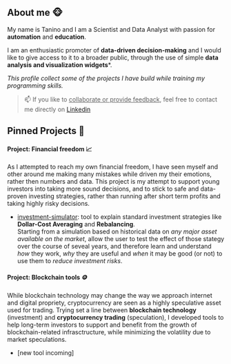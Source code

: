 ## About me 🐵
My name is Tanino and I am a Scientist and Data Analyst with passion for **automation** and **education**.

I am an enthusiastic promoter of **data-driven decision-making** and I would like to give access to it to a broader public, through the use of simple **data analysis and visualization widgets***.

_This profile collect some of the projects I have build while training my programming skills._

> 📫 If you like to <u>collaborate or provide feedback</u>, feel free to contact me directly on [Linkedin](https://www.linkedin.com/in/tanino-albanese-820b90260/)

## Pinned Projects 🏓
#### Project: Financial freedom 📈
As I attempted to reach my own financial freedom, I have seen myself and other around me making many mistakes while driven my their emotions, rather then numbers and data. This project is my attempt to support young investors into taking more sound decisions, and to stick to safe and data-proven investing strategies, rather than running after short term profits and taking highly risky decisions.

- [investment-simulator](https://github.com/C0dingM0nk3y/investment-simulator): tool to explain standard investment strategies like **Dollar-Cost Averaging** and **Rebalancing**. \
Starting from a simulation based on historical data on _any major asset available on the market_, allow the user to test the effect of those stategy over the course of seveal years, and therefore learn and understand _how_ they work, _why_ they are useful and _when_ it may be good (or not) to use them to _reduce investment risks_.

#### Project: Blockchain tools 🪙
While blockchain technology may change the way we approach internet and digital propriety, cryptocurrency are seen as a highly speculative asset used for trading. Trying set a line between **blockchain technology** (investment) and **cryptocurrency trading** (speculation), I developed tools to help long-term investors to support and benefit from the growth of blockchain-related infrasctructure, while minimizing the volatility due to market speculations.

- [new tool incoming]

<!--
**C0dingM0nk3y/C0dingM0nk3y** is a ✨ _special_ ✨ repository because its `README.md` (this file) appears on your GitHub profile.

Here are some ideas to get you started:

- 🔭 I’m currently working on ...
- 🌱 I’m currently learning ...
- 👯 I’m looking to collaborate on ...
- 🤔 I’m looking for help with ...
- 💬 Ask me about ...
- 📫 How to reach me: ...
- 😄 Pronouns: ...
- ⚡ Fun fact: ...
-->
